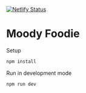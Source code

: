 [![Netlify Status](https://api.netlify.com/api/v1/badges/ed1888e0-ddf0-4188-a800-c91ab7f8da87/deploy-status)](https://app.netlify.com/sites/suspicious-poincare-6201f0/deploys)
# Moody Foodie

Setup
```sh
npm install
```

Run in development mode
```sh
npm run dev
```